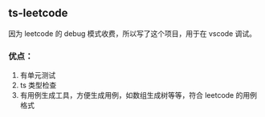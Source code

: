 ## ts-leetcode

因为 leetcode 的 debug 模式收费，所以写了这个项目，用于在 vscode 调试。

### 优点：

1. 有单元测试
2. ts 类型检查
3. 有用例生成工具，方便生成用例，如数组生成树等等，符合 leetcode 的用例格式
